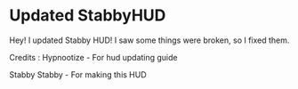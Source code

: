 # Updated StabbyHUD

Hey! I updated Stabby HUD! I saw some things were broken, so I fixed them.

Credits : Hypnootize - For hud updating guide

Stabby Stabby - For making this HUD

 
